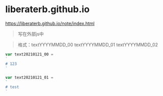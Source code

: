 # liberaterb.github.io
https://liberaterb.github.io/note/index.html

> 写在外部js中

> 格式：textYYYYMMDD_00 textYYYYMMDD_01 textYYYYMMDD_02

~~~ javascript
var text20210121_00 = 
`
# 123
`

var text20210121_01 = 
`
# test
`
~~~
